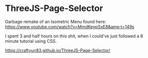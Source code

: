 # ThreeJS-Page-Selector
Garbage remake of an Isometric Menu found here: https://www.youtube.com/watch?v=MmdKeypSxE8&amp;t=149s

I spent 3 and half hours on this shit, when I could've just followed a 8 minute tutorial using CSS.

https://craftyun83.github.io/ThreeJS-Page-Selector/
